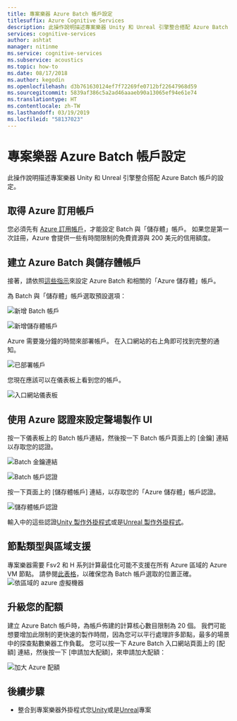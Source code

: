 ```yaml
---
title: 專案樂器 Azure Batch 帳戶設定
titlesuffix: Azure Cognitive Services
description: 此操作說明描述專案樂器 Unity 和 Unreal 引擎整合搭配 Azure Batch 帳戶的設定。
services: cognitive-services
author: ashtat
manager: nitinme
ms.service: cognitive-services
ms.subservice: acoustics
ms.topic: how-to
ms.date: 08/17/2018
ms.author: kegodin
ms.openlocfilehash: d3b761630124ef7f72269fe0712bf22647968d59
ms.sourcegitcommit: 5839af386c5a2ad46aaaeb90a13065ef94e61e74
ms.translationtype: HT
ms.contentlocale: zh-TW
ms.lasthandoff: 03/19/2019
ms.locfileid: "58137023"
---
```

# <a name="project-acoustics-azure-batch-account-setup"></a>專案樂器 Azure Batch 帳戶設定
此操作說明描述專案樂器 Unity 和 Unreal 引擎整合搭配 Azure Batch 帳戶的設定。

## <a name="get-an-azure-subscription"></a>取得 Azure 訂用帳戶
您必須先有 [Azure 訂用帳戶](https://azure.microsoft.com/free/)，才能設定 Batch 與「儲存體」帳戶。 如果您是第一次註冊，Azure 會提供一些有時間限制的免費資源與 200 美元的信用額度。

## <a name="create-azure-batch-and-storage-accounts"></a>建立 Azure Batch 與儲存體帳戶
接著，請依照[這些指示](https://docs.microsoft.com/azure/batch/batch-account-create-portal)來設定 Azure Batch 和相關的「Azure 儲存體」帳戶。

為 Batch 與「儲存體」帳戶選取預設選項：
  
  ![新增 Batch 帳戶](media/new-batch-account-create.png)

  ![新增儲存體帳戶](media/batch-storage-account-create.png)

Azure 需要幾分鐘的時間來部署帳戶。 在入口網站的右上角即可找到完整的通知。
  
  ![已部署帳戶](media/batch-accounts-deploy-notification.png)

您現在應該可以在儀表板上看到您的帳戶。
  
  ![入口網站儀表板](media/azure-portal-dashboard.png)

## <a name="set-up-acoustics-bake-ui-with-azure-credentials"></a>使用 Azure 認證來設定聲場製作 UI
按一下儀表板上的 Batch 帳戶連結，然後按一下 Batch 帳戶頁面上的 [金鑰] 連結以存取您的認證。
  
  ![Batch 金鑰連結](media/batch-access-keys.png)

  ![Batch 帳戶認證](media/batch-keys-info.png)

按一下頁面上的 [儲存體帳戶] 連結，以存取您的「Azure 儲存體」帳戶認證。
  
  ![儲存體帳戶認證](media/storage-keys-info.png)

輸入中的這些認證[Unity 製作外掛程式](unity-baking.md)或是[Unreal 製作外掛程式](unreal-baking.md)。

## <a name="node-types-and-region-support"></a>節點類型與區域支援
專案樂器需要 Fsv2 和 H 系列計算最佳化可能不支援在所有 Azure 區域的 Azure VM 節點。 請參閱[此表格](https://azure.microsoft.com/global-infrastructure/services)，以確保您為 Batch 帳戶選取的位置正確。
![依區域的 azure 虛擬機器](media/azure-regions.png) 

## <a name="upgrading-your-quota"></a>升級您的配額
建立 Azure Batch 帳戶時，為帳戶佈建的計算核心數目限制為 20 個。 我們可能想要增加此限制的更快速的製作時間，因為您可以平行處理許多節點，最多的場景中的探查點數樂器工作負載。 您可以按一下 Azure Batch 入口網站頁面上的 [配額] 連結，然後按一下 [申請加大配額]，來申請加大配額：

![加大 Azure 配額](media/azure-quotas.png)

## <a name="next-steps"></a>後續步驟
* 整合到專案樂器外掛程式您[Unity](unity-integration.md)或是[Unreal](unreal-integration.md)專案

